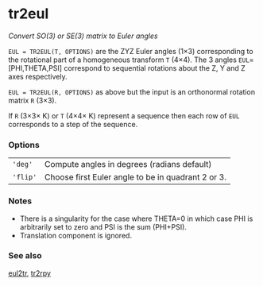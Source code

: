 ---
---
# tr2eul
_Convert SO(3) or SE(3) matrix to Euler angles_


```EUL = TR2EUL(T, OPTIONS)``` are the ZYZ Euler angles (1&times;3) corresponding to
the rotational part of a homogeneous transform `T` (4&times;4). The 3 angles
`EUL`=[PHI,THETA,PSI] correspond to sequential rotations about the Z, Y and
Z axes respectively.


```EUL = TR2EUL(R, OPTIONS)``` as above but the input is an orthonormal
rotation matrix `R` (3&times;3).


If `R` (3&times;3&times; K) or `T` (4&times;4&times; K) represent a sequence then each row of `EUL`
corresponds to a step of the sequence.
### Options

| | |
|---|---|
| `'deg'` | Compute angles in degrees (radians default) |
| `'flip'` | Choose first Euler angle to be in quadrant 2 or 3. |


### Notes
* There is a singularity for the case where THETA=0 in which case PHI is arbitrarily    set to zero and PSI is the sum (PHI+PSI).
* Translation component is ignored.

### See also

[eul2tr](eul2tr.md), [tr2rpy](tr2rpy.md)
